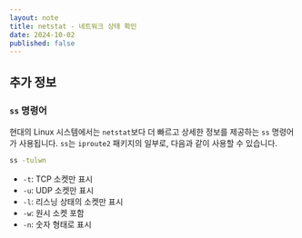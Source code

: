 ```yaml
---
layout: note
title: netstat - 네트워크 상태 확인
date: 2024-10-02
published: false
---
```



## 추가 정보

### `ss` 명령어

현대의 Linux 시스템에서는 `netstat`보다 더 빠르고 상세한 정보를 제공하는 `ss` 명령어가 사용됩니다. `ss`는 `iproute2` 패키지의 일부로, 다음과 같이 사용할 수 있습니다.

```bash
ss -tulwn
```

- `-t`: TCP 소켓만 표시
- `-u`: UDP 소켓만 표시
- `-l`: 리스닝 상태의 소켓만 표시
- `-w`: 원시 소켓 포함
- `-n`: 숫자 형태로 표시
